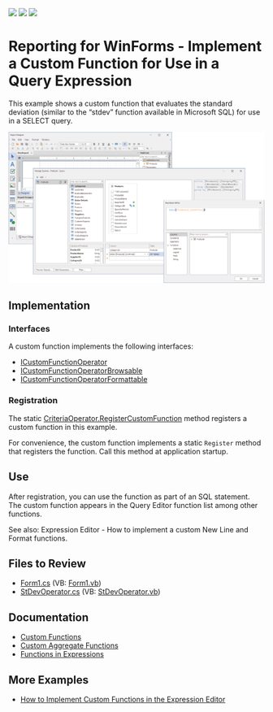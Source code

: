 <!-- default badges list -->
![](https://img.shields.io/endpoint?url=https://codecentral.devexpress.com/api/v1/VersionRange/128603765/22.1.3%2B)
[![](https://img.shields.io/badge/Open_in_DevExpress_Support_Center-FF7200?style=flat-square&logo=DevExpress&logoColor=white)](https://supportcenter.devexpress.com/ticket/details/T352441)
[![](https://img.shields.io/badge/📖_How_to_use_DevExpress_Examples-e9f6fc?style=flat-square)](https://docs.devexpress.com/GeneralInformation/403183)
<!-- default badges end -->
# Reporting for WinForms - Implement a Custom Function for Use in a Query Expression

This example shows a custom function that evaluates the standard deviation (similar to the “stdev” function available in Microsoft SQL) for use in a SELECT query.

![Custom Function in Query Builder](Images/screenshot.png)

## Implementation

### Interfaces

A custom function implements the following interfaces: 

- [ICustomFunctionOperator](https://docs.devexpress.com/CoreLibraries/DevExpress.Data.Filtering.ICustomFunctionOperator)
- [ICustomFunctionOperatorBrowsable](https://docs.devexpress.com/CoreLibraries/DevExpress.Data.Filtering.ICustomFunctionOperatorBrowsable)
- [ICustomFunctionOperatorFormattable](https://docs.devexpress.com/CoreLibraries/DevExpress.Data.Filtering.ICustomFunctionOperatorFormattable)

### Registration

The static [CriteriaOperator.RegisterCustomFunction](https://docs.devexpress.com/CoreLibraries/DevExpress.Data.Filtering.CriteriaOperator.RegisterCustomFunction(DevExpress.Data.Filtering.ICustomFunctionOperator)) method registers a custom function in this example.

For convenience, the custom function implements a static `Register` method that registers the function. Call this method  at application startup. 

## Use

After registration, you can use the function as part of an SQL statement. The custom function appears in the Query Editor function list among other functions.

See also: Expression Editor - How to implement a custom New Line and Format functions.

## Files to Review

* [Form1.cs](./CS/SelectQueryWindowsFormsApplication/Form1.cs) (VB: [Form1.vb](./VB/SelectQueryWindowsFormsApplication/Form1.vb))
* [StDevOperator.cs](./CS/SelectQueryWindowsFormsApplication/StDevOperator.cs) (VB: [StDevOperator.vb](./VB/SelectQueryWindowsFormsApplication/StDevOperator.vb))

## Documentation 

- [Custom Functions](https://docs.devexpress.com/XtraReports/403888/detailed-guide-to-devexpress-reporting/use-expressions/custom-functions)
- [Custom Aggregate Functions](https://docs.devexpress.com/XtraReports/403889/detailed-guide-to-devexpress-reporting/use-expressions/custom-aggregate-functions)
- [Functions in Expressions](https://docs.devexpress.com/XtraReports/403363/detailed-guide-to-devexpress-reporting/use-expressions/functions-in-expressions)

## More Examples

- [How to Implement Custom Functions in the Expression Editor](https://github.com/DevExpress-Examples/reporting-custom-functions-in-the-expression-editor)
